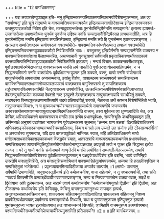 +++
title = "12 वागधिकरणम्"

+++
यदा लयपरत्वेप्युपपद्यत इति- ननु इन्द्रियान्तरसम्पत्तिवाक्सम्पत्तिवचनयोर्विशेषानुपलम्भात्, अत एव "सर्वाण्यनु' इति सूत्रे तद्भाष्ये च वाक्सम्पत्तिवचनन्यायस्यैव इन्द्रियसम्पत्तावतिदेशाच्च इन्द्रियान्तरवचनस्य कथमुपपादककोटौ निवेश इति चेन्न, तस्मादुपशान्ततेजाः पुनर्भवभिन्द्रियैर्मनसि सम्पद्यमानैः' इत्यस्य ह्ययमर्थः- उपशन्ततेजाः उपाशन्तौष्ण्यः पुनर्भवं पुनर्जन्म उद्दिश्य मनसि सम्पद्यमानैरिन्द्रियैस्सह ग्राणमायातीति, अत्र हि पुनर्जन्मोद्दिश्य मनसि इन्द्रियाणां सम्पत्तिर्लयरूपा, इन्द्रियाणां मनसि लये हि पुनर्जन्मन एवाभावप्रसङ्गात् । अतस्तत्र सम्पत्तिशब्दस्य सयोगपरत्वं वक्त्तव्यमिति- वाक्सम्पत्तिवचनेष्यवैरूप्यात् तथात्वं वक्त्तव्यमिति इन्द्रियसम्पत्तिवचनमप्युपपादककौटौ निवेशितमिति भावः । वस्तुतस्तु इन्द्रियैर्मनसि सम्पद्यमानैरिति वाक्यस्य न वाक्सम्पत्तिवाक्यापेक्षया वैलक्षण्यमस्ति, अथाष्याचार्यैः गुणसूत्राणां सर्वेषामपि प्रकृताधिकरणार्थोपपादकत्वं वक्त्तव्यमित्यभिनिवेशादुपपादककोटौ निवेशितमिति द्रष्टव्यम् । नन्वयं विचारः काकदन्तपरीक्षासदृशः, पूर्वोत्तरपक्षयोरर्थभेदाभावात् वाक्स्वरूपस्य मनसि लये नास्तीति पूर्वोत्तरपक्षयोस्सम्प्रतिपन्नमेव, न च सिद्धान्त्यमिमतो मनसि वाक्संयोगः पूर्वपक्षिणानभ्युपगत इति शक्यते, वक्त्तुं, वाचो मनसि संयोगाभावे वागुक्त्तेर्मनसि लयवार्ताया अप्यसम्भवात्, इयांसु विशेषः, वाक्छब्दस्य स्वरूपपरत्वे सम्पत्तिशब्दस्य वागक्त्तिनिष्पादनलक्षणमनोव्यापारलयपरत्वं वाक्छब्दस्य वागुक्त्तिपरत्वे तु सम्पत्तिशब्दस्य तद्धेतव्यापारविलयपरत्वमिति नैतद्वयापारस्य उपयोगोस्ति, उत्क्रान्तिस्वरूपविशेषपर्यवसायित्वाभावात् देवदत्तपुत्राभिप्रायेण काञ्च्यां देवदत्तो नष्ट इत्युक्त्ते देवदत्तशब्दस्य तत्पुत्रलक्षणयापि समर्थयितुं शक्यते, नष्टपदस्य विनष्टपुत्रलक्षणामाश्रित्यापि तदर्थ प्रतिपादयितुं शक्यते, नैतावता अर्थे कश्चन विशेषोभिहितो भवति, तत्तुल्यश्चायं विचारः, न च मुख्यजधन्ययोरन्यतरस्यामुख्यार्थत्वे समाश्रयणीये जघन्यस्यैव अस्वरसार्थसमाश्रयणन्यायव्युत्पादनार्थमिदमधिकरणमिति वाच्यम्, तस्य पूर्वतन्त्र एव क्षुण्णत्वादिति चेत्, अत्र केचित् अस्मिन्नधिकरणे वाक्स्वरूपस्य मनसि लय इत्येव प्रधानपूर्वपक्षः, सम्पत्तिश्रुतिः कथचिदुपपद्यत इति, अस्मिन्पक्षे अनुशयं प्रदर्शयता भाष्यकारेण पूर्वपक्षान्तरस्य सूचनात् "तन्मनः प्राण उत्तरा' दित्यतिदेशाधिकरणे अधिकाशङ्कोपपादकभाष्यग्रन्थपरिचयशालिनाम्, किमत्र मनसो लय उच्यते उत संयोगः इति टीकाग्रन्थदर्शिनां च अस्यार्थस्य सुगमत्वात्, यदि ह्यत्र वाग्लयपूर्वपक्षो नाभिमतः स्यात्, तर्हि अतिदेशाधिकरणे भाष्ये मनोलयसाधकाधिकाशङ्काकथनं विरुद्धमेव स्यात्, अतस्तत्रापि वाक्स्वरूपलयकथनमेव प्रधानपर्वपक्षः, सम्पत्तिशब्दस्य व्यापारनिवृत्तिपूर्वकसंयोगार्थकत्वेनाप्युपपन्नत्वात् अप्रकृतौ लयो न युक्त्त इति सिद्धान्त इत्येव तत्त्वम् । परे तु वाचो मनसि संयोमाभावे वाग्वृत्तेरपि मनसि लयोक्तिर्न सम्भवतीत्येतत्सत्यमेव, तथापि सिद्धान्त्यभिमतसंयोमविशेषस्य पूर्वपक्षिणानभ्युपगमात् न पक्षद्वयेप्यर्थाविशेष इति वदन्दि, भाष्ये वागिन्द्रिये उपरतेपि मनःप्रवृत्तिरिति, अत्र मनःप्रवृत्तिसव्वाभिधानं वाक्सम्पत्तिहेतुत्वोपपत्त्यर्थम्, अन्यथा हि तत्प्रलीनवृत्तित्वं न सम्पत्तिहेतुतां भजेतेत्यर्थः । प्रवृत्तव्यापारमित्यादिटीकाया अप्यत्रैव तात्पर्यम् ॥1॥भाष्ये- वाचमानु सर्वेषामिन्द्रियाणामिति, अनुशब्दस्तृतीयार्थ इति कर्मप्रवचनीयः, वाचा सहेत्यर्थः, न तु पश्चादथर्वाची, तथा सति "श्रव्ययं विमक्त्ती'ति पश्चादर्थेव्ययीभावसमासप्रसङ्गात्, तस्य च नित्यसमासत्वेन वाक्याभावात्, तदर्थे च द्वितीयाया अपि दुर्लभत्वाच्च, अतः सहार्थ एवायं कमर्प्रवचनीयः "कर्मप्रवचनीययुक्त्ते द्वितीया' इति द्वितीया, अतः टीकाग्रन्थः कथञ्चिन्नेय इति केचिदाहुः, केचित्तु वाचमनुवाचमनुरुध्य सम्पद्यत इत्यर्थः, अनुशब्दस्ससाधनक्रियावचनः, शाकल्यस्य संहितामनुप्रावषदित्यादिवत् शाकल्यस्य संहितामनु निशम्य प्रावर्षदित्यर्थप्रत्ययात् प्रदर्षणस्य पश्चाद्भावोर्थः सिध्यति, यथा च पुमांसमनुजायत इतिपुमनुज इत्यादौ पुमांसमनुरुध्य जायत इत्यर्थप्रत्ययात् ततः पश्चाज्जननं सिध्यति, एवमिहापि वाचमनुरुध्य इत्यर्थावगमात् पश्चादित्यर्थस्सिध्यतीत्यभिप्रेत्याचार्यैरित्थमुक्त्तमिति प्रतिपादयन्ति ॥2॥ ॥ इति वागधिकरणम् ॥